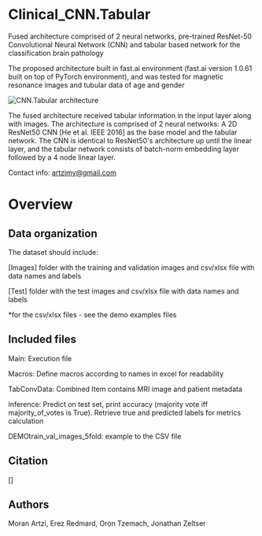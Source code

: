 # Clinical_CNN.Tabular
Fused architecture comprised of 2 neural networks, pre-trained ResNet-50 Convolutional Neural Network (CNN) and tabular based network for the classification brain pathology

The proposed architecture built in fast.ai environment (fast.ai version 1.0.61 built on top of PyTorch environment), and was tested for magnetic resonance images and tubular data of age and gender

![CNN.Tabular architecture](https://github.com/artzimy/Clinical_CNN.Tabular-/blob/main/Clinical_CNN.Tabular.png) 

The fused architecture received tabular information in the input layer along with images. The architecture is comprised of 2 neural networks: A 2D ResNet50 CNN [He et al. IEEE 2016] as the base model and the tabular network. The CNN is identical to ResNet50's architecture up until the linear layer, and the tabular network consists of batch-norm embedding layer followed by a 4 node linear layer. 

Contact info: artzimy@gmail.com

# Overview
## Data organization

The dataset should include:

[Images] folder with the training and validation images and csv/xlsx file with data names and labels
  
[Test] folder with the test images and csv/xlsx file with data names and labels

*for the csv/xlsx files - see the demo examples files


## Included files
Main: Execution file

Macros: Define macros according to names in excel for readability

TabConvData: Combined Item contains MRI image and patient metadata

Inference: Predict on test set, print accuracy (majority vote iff majority_of_votes is True). Retrieve true and predicted labels for metrics calculation

DEMOtrain_val_images_5fold: example to the CSV file

## Citation
[]

## Authors
Moran Artzi, Erez Redmard, Oron Tzemach, Jonathan Zeltser

